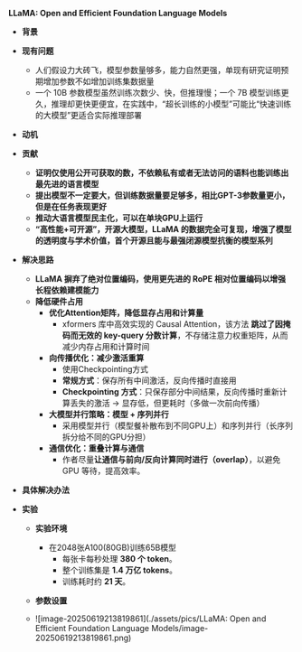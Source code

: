 **LLaMA: Open and Efficient Foundation Language Models**

- **背景**

- **现有问题**
  - 人们假设力大砖飞，模型参数量够多，能力自然更强，单现有研究证明预期增加参数不如增加训练集数据量
  - 一个 10B 参数模型虽然训练次数少、快，但推理慢；一个 7B 模型训练更久，推理却更快更便宜，在实践中，“超长训练的小模型”可能比“快速训练的大模型”更适合实际推理部署
  
- **动机**

- **贡献**
  - **证明仅使用公开可获取的数，不依赖私有或者无法访问的语料也能训练出最先进的语言模型**
  - **提出模型不一定要大，但训练数据量要足够多，相比GPT-3参数量更小，但是在任务表现更好**
  - **推动大语言模型民主化，可以在单块GPU上运行**
  - **“高性能+可开源”，开源大模型，LLaMA 的数据完全可复现，增强了模型的透明度与学术价值，首个开源且能与最强闭源模型抗衡的模型系列**
  
- **解决思路**

  - **LLaMA 摒弃了绝对位置编码，使用更先进的 RoPE 相对位置编码以增强长程依赖建模能力**
  - **降低硬件占用**
    - **优化Attention矩阵，降低显存占用和计算量**
      - xformers 库中高效实现的 Causal Attention，该方法 **跳过了因掩码而无效的 key-query 分数计算**，不存储注意力权重矩阵，从而减少内存占用和计算时间
    - **向传播优化：减少激活重算**
      - 使用Checkpointing方式
      - **常规方式**：保存所有中间激活，反向传播时直接用
      - **Checkpointing 方式**：只保存部分中间结果，反向传播时重新计算丢失的激活 → 显存低，但更耗时（多做一次前向传播）
    - **大模型并行策略：模型 + 序列并行**
      - 采用模型并行（模型餐补散布到不同GPU上）和序列并行（长序列拆分给不同的GPU分担）
    - **通信优化：重叠计算与通信**
      - 作者尽量**让通信与前向/反向计算同时进行（overlap）**，以避免 GPU 等待，提高效率。

- **具体解决办法**

- **实验**

  - **实验环境**

    - 在2048张A100(80GB)训练65B模型
      - 每张卡每秒处理 **380 个 token**。
      - 整个训练集是 **1.4 万亿 tokens**。
      - 训练耗时约 **21 天**。

  - **参数设置**

  - ![image-20250619213819861](./assets/pics/LLaMA: Open and Efficient Foundation Language Models/image-20250619213819861.png)

    